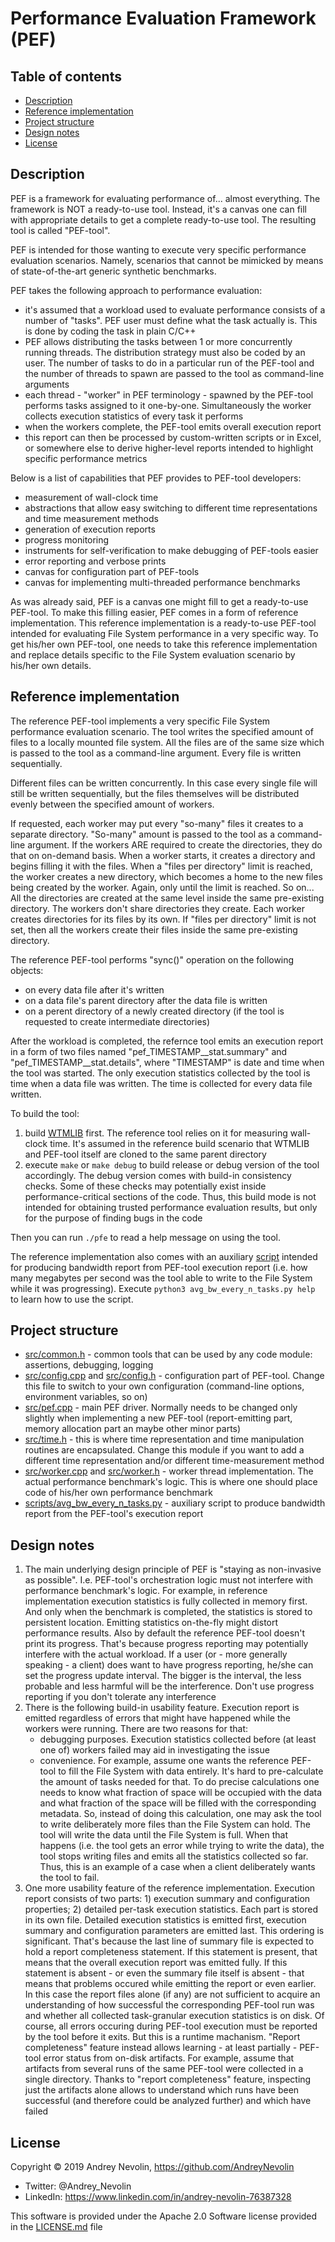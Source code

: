 # Performance Evaluation Framework (PEF)


## Table of contents
- [Description](#description)
- [Reference implementation](#reference-implementation)
- [Project structure](#project-structure)
- [Design notes](#design-notes)
- [License](#license)

## Description
PEF is a framework for evaluating performance of... almost everything. The framework is
NOT a ready-to-use tool. Instead, it's a canvas one can fill with appropriate details to
get a complete ready-to-use tool. The resulting tool is called "PEF-tool".

PEF is intended for those wanting to execute very specific performance evaluation
scenarios. Namely, scenarios that cannot be mimicked by means of state-of-the-art generic
synthetic benchmarks.

PEF takes the following approach to performance evaluation:
 - it's assumed that a workload used to evaluate performance consists of a number of
   "tasks". PEF user must define what the task actually is. This is done by coding the
   task in plain C/C++
 - PEF allows distributing the tasks between 1 or more concurrently running threads. The
   distribution strategy must also be coded by an user. The number of tasks to do in a
   particular run of the PEF-tool and the number of threads to spawn are passed to the
   tool as command-line arguments
 - each thread - "worker" in PEF terminology - spawned by the PEF-tool performs tasks
   assigned to it one-by-one. Simultaneously the worker collects execution statistics
   of every task it performs
 - when the workers complete, the PEF-tool emits overall execution report
 - this report can then be processed by custom-written scripts or in Excel, or somewhere
   else to derive higher-level reports intended to highlight specific performance metrics

Below is a list of capabilities that PEF provides to PEF-tool developers:
 - measurement of wall-clock time
 - abstractions that allow easy switching to different time representations and time
   measurement methods
 - generation of execution reports
 - progress monitoring
 - instruments for self-verification to make debugging of PEF-tools easier
 - error reporting and verbose prints
 - canvas for configuration part of PEF-tools
 - canvas for implementing multi-threaded performance benchmarks

As was already said, PEF is a canvas one might fill to get a ready-to-use PEF-tool. To
make this filling easier, PEF comes in a form of reference implementation. This reference
implementation is a ready-to-use PEF-tool intended for evaluating File System performance
in a very specific way. To get his/her own PEF-tool, one needs to take this reference
implementation and replace details specific to the File System evaluation scenario by
his/her own details.

## Reference implementation
The reference PEF-tool implements a very specific File System performance evaluation
scenario. The tool writes the specified amount of files to a locally mounted file system.
All the files are of the same size which is passed to the tool as a command-line argument.
Every file is written sequentially.

Different files can be written concurrently. In this case every single file will still be
written sequentially, but the files themselves will be distributed evenly between the
specified amount of workers.

If requested, each worker may put every "so-many" files it creates to a separate
directory. "So-many" amount is passed to the tool as a command-line argument. If the
workers ARE required to create the directories, they do that on on-demand basis. When a
worker starts, it creates a directory and begins filling it with the files. When a "files
per directory" limit is reached, the worker creates a new directory, which becomes a home
to the new files being created by the worker. Again, only until the limit is reached. So
on... All the directories are created at the same level inside the same pre-existing
directory. The workers don't share directories they create. Each worker creates
directories for its files by its own. If "files per directory" limit is not set, then all
the workers create their files inside the same pre-existing directory.

The reference PEF-tool performs "sync()" operation on the following objects:
 - on every data file after it's written
 - on a data file's parent directory after the data file is written
 - on a perent directory of a newly created directory (if the tool is requested to create
   intermediate directories)

After the workload is completed, the refernce tool emits an execution report in a form of
two files named "pef_TIMESTAMP__stat.summary" and "pef_TIMESTAMP__stat.details", where
"TIMESTAMP" is date and time when the tool was started. The only execution statistics
collected by the tool is time when a data file was written. The time is collected for
every data file written.

To build the tool:
1. build [WTMLIB](https://github.com/AndreyNevolin/wtmlib) first. The reference tool
   relies on it for measuring wall-clock time. It's assumed in the reference build
   scenario that WTMLIB and PEF-tool itself are cloned to the same parent directory
2. execute `make` or `make debug` to build release or debug version of the tool
   accordingly. The debug version comes with build-in consistency checks. Some of these
   checks may potentially exist inside performance-critical sections of the code. Thus,
   this build mode is not intended for obtaining trusted performance evaluation results,
   but only for the purpose of finding bugs in the code

Then you can run `./pfe` to read a help message on using the tool.

The reference implementation also comes with an auxiliary
[script](scripts/avg_bw_every_n_tasks.py) intended for producing bandwidth report from
PEF-tool execution report (i.e. how many megabytes per second was the tool able to write
to the File System while it was progressing). Execute
`python3 avg_bw_every_n_tasks.py help` to learn how to use the script.

## Project structure
 - [src/common.h](src/common.h) - common tools that can be used by any code module:
   assertions, debugging, logging
 - [src/config.cpp](src/config.cpp) and [src/config.h](src/config.h) - configuration part
   of PEF-tool. Change this file to switch to your own configuration (command-line
   options, environment variables, so on)
 - [src/pef.cpp](src/pef.cpp) - main PEF driver. Normally needs to be changed only
   slightly when implementing a new PEF-tool (report-emitting part, memory allocation part
   an maybe other minor parts)
 - [src/time.h](src/time.h) - this is where time representation and time manipulation
   routines are encapsulated. Change this module if you want to add a different time
   representation and/or different time-measurement method
 - [src/worker.cpp](src/worker.cpp) and [src/worker.h](src/worker.h) - worker thread
   implementation. The actual performance benchmark's logic. This is where one should
   place code of his/her own performance benchmark
 - [scripts/avg_bw_every_n_tasks.py](scripts/avg_bw_every_n_tasks.py) - auxiliary script
   to produce bandwidth report from the PEF-tool's execution report

## Design notes
1. The main underlying design principle of PEF is "staying as non-invasive as possible".
   I.e. PEF-tool's orchestration logic must not interfere with performance benchmark's
   logic. For example, in reference implementation execution statistics is fully collected
   in memory first. And only when the benchmark is completed, the statistics is stored to
   persistent location. Emitting statistics on-the-fly might distort performance results.
   Also by default the reference PEF-tool doesn't print its progress. That's because
   progress reporting may potentially interfere with the actual workload. If a user (or - 
   more generally speaking - a client) does want to have progress reporting, he/she can
   set the progress update interval. The bigger is the interval, the less probable and
   less harmful will be the interference. Don't use progress reporting if you don't
   tolerate any interference
2. There is the following build-in usability feature. Execution report is emitted
   regardless of errors that might have happened while the workers were running. There are
   two reasons for that:
     - debugging purposes. Execution statistics collected before (at least one of) workers
       failed may aid in investigating the issue
     - convenience. For example, assume one wants the reference PEF-tool to fill the File
       System with data entirely. It's hard to pre-calculate the amount of tasks needed
       for that. To do precise calculations one needs to know what fraction of space will
       be occupied with the data and what fraction of the space will be filled with the
       corresponding metadata. So, instead of doing this calculation, one may ask the tool
       to write deliberately more files than the File System can hold. The tool will write
       the data until the File System is full. When that happens (i.e. the tool gets an
       error while trying to write the data), the tool stops writing files and emits all
       the statistics collected so far. Thus, this is an example of a case when a client
       deliberately wants the tool to fail.
3. One more usability feature of the reference implementation. Execution report consists
   of two parts: 1) execution summary and configuration properties; 2) detailed per-task
   execution statistics. Each part is stored in its own file. Detailed execution
   statistics is emitted first, execution summary and configuration parameters are emitted
   last. This ordering is significant. That's because the last line of summary file is
   expected to hold a report completeness statement. If this statement is present, that
   means that the overall execution report was emitted fully. If this statement is
   absent - or even the summary file itself is absent - that means that problems occured
   while emitting the report or even earlier. In this case the report files alone (if any)
   are not sufficient to acquire an understanding of how successful the corresponding
   PEF-tool run was and whether all collected task-granular execution statistics is on
   disk. Of course, all errors occuring during PEF-tool execution must be reported by the
   tool before it exits. But this is a runtime machanism. "Report completeness" feature
   instead allows learning - at least partially - PEF-tool error status from on-disk
   artifacts. For example, assume that artifacts from several runs of the same PEF-tool
   were collected in a single directory. Thanks to "report completeness" feature,
   inspecting just the artifacts alone allows to understand which runs have been
   successful (and therefore could be analyzed further) and which have failed

## License
Copyright © 2019 Andrey Nevolin, https://github.com/AndreyNevolin
 * Twitter: @Andrey_Nevolin
 * LinkedIn: https://www.linkedin.com/in/andrey-nevolin-76387328
  
This software is provided under the Apache 2.0 Software license provided in
the [LICENSE.md](LICENSE.md) file
